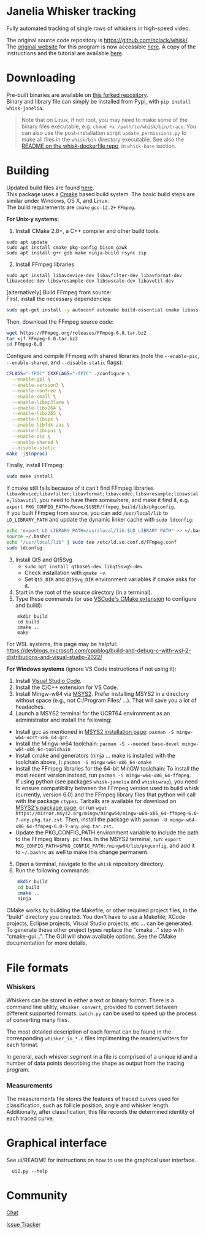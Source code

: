 Janelia Whisker tracking
========================
Fully automated tracking of single rows of whiskers in high-speed video.  

The original source code repository is https://github.com/nclack/whisk/.    
The [original website](http://openwiki.janelia.org/wiki/display/MyersLab/Whisker+Tracking) for this program is now accessible [here](https://wikis.janelia.org/display/WT/Whisker+Tracking).
A copy of the instructions and the tutorial are available [here](https://github.com/wanglab-neuro/whisk-dockerfile/tree/main/context/wiki).

Downloading
===========
Pre-built binaries are available on [this forked repository](https://github.com/vncntprvst/whisk/tree/master/whisk/bin).  
Binary and library file can simply be installed from Pypi, with `pip install whisk-janelia`.  
> Note that on Linux, if not root, you may need to make some of the binary files executable, e.g. `chmod +x /path/to/whisk/bin/trace`. You can also use the post-installation script `update_permissions.py` to make all files in the `whisk/bin` directory executable.
See also the [README on the whisk-dockerfile repo](https://github.com/wanglab-neuro/whisk-dockerfile), in `whisk-base` section.  

Building
========
Updated build files are found [here](https://github.com/vncntprvst/whisk/).  
This package uses a [Cmake][] based build system.  The basic build steps are similar under Windows, OS X, and Linux.  
The build requirements are `cmake` `gcc-12.2+` `FFmpeg`.

**For Unix-y systems:**  

1. Install CMake 2.8+, a C++ compiler and other build tools.
```
sudo apt update
sudo apt install cmake pkg-config bison gawk
sudo apt install g++ gdb make ninja-build rsync zip
```
2. Install FFmpeg libraries
```
sudo apt install libavdevice-dev libavfilter-dev libavformat-dev libavcodec-dev libswresample-dev libswscale-dev libavutil-dev
```
[alternatively] Build FFmpeg from source:  
First, install the necessary dependencies:   
```bash
sudo apt-get install -y autoconf automake build-essential cmake libass-dev libfreetype6-dev libsdl2-dev libtool libva-dev libvdpau-dev libvorbis-dev libxcb1-dev libxcb-shm0-dev libxcb-xfixes0-dev pkg-config texinfo zlib1g-dev yasm libx264-dev libx265-dev libnuma-dev libvpx-dev libfdk-aac-dev libmp3lame-dev libopus-dev
```
Then, download the FFmpeg source code:  
```bash
wget https://FFmpeg.org/releases/FFmpeg-6.0.tar.bz2
tar xjf FFmpeg-6.0.tar.bz2
cd FFmpeg-6.0
```
Configure and compile FFmpeg with shared libraries (note the `--enable-pic`, `--enable-shared`, and `--disable-static` flags):
```bash
CFLAGS="-fPIC" CXXFLAGS="-fPIC" ./configure \
  --enable-gpl \
  --enable-version3 \
  --enable-nonfree \
  --enable-small \
  --enable-libmp3lame \
  --enable-libx264 \
  --enable-libx265 \
  --enable-libvpx \
  --enable-libfdk-aac \
  --enable-libopus \
  --enable-pic \
  --enable-shared \
  --disable-static
make -j$(nproc)
```
Finally, install FFmpeg:  
```bash
sudo make install
```

If cmake still fails because of it can't find FFmpeg libraries `libavdevice;libavfilter;libavformat;libavcodec;libswresample;libswscale;libavutil`, you need to have them somewhere, and make it find it, e.g. `export PKG_CONFIG_PATH=/home/$USER/ffmpeg_build/lib/pkgconfig`.  
If you built FFmpeg from source, you can add `/usr/local/lib` to `LD_LIBRARY_PATH` and update the dynamic linker cache with `sudo ldconfig`:  
```bash
echo 'export LD_LIBRARY_PATH=/usr/local/lib:$LD_LIBRARY_PATH' >> ~/.bashrc
source ~/.bashrc
echo "/usr/local/lib" | sudo tee /etc/ld.so.conf.d/FFmpeg.conf
sudo ldconfig
```

3. Install Qt5 and Qt5Svg
    * `sudo apt install qtbase5-dev libqt5svg5-dev` 
    * Check installation with `qmake -v`.
    * Set `Qt5_DIR` and `Qt5Svg_DIR` environment variables if cmake asks for it.
4. Start in the root of the source directory (in a terminal).
5. Type these commands (or use [VSCode's CMake extension](https://marketplace.visualstudio.com/items?itemName=ms-vscode.cmake-tools) to configure and build):
```
    mkdir build
    cd build
    cmake ..
    make
```

For WSL systems, this page may be helpful:  
https://devblogs.microsoft.com/cppblog/build-and-debug-c-with-wsl-2-distributions-and-visual-studio-2022/

**For Windows systems** (ignore VS Code instructions if not using it):  

1. Install [Visual Studio Code](https://code.visualstudio.com/download).
2. Install the C/C++ extension for VS Code. 
3. Install Mingw-w64 via [MSYS2](https://www.msys2.org/). Prefer installing MSYS2 in a directory without space (e.g., not C:/Program Files/ ...). That will save you a lot of headaches.
4. Launch a MSYS2 terminal for the UCRT64 environment as an administrator and install the following:  
* Install gcc as mentioned in [MSYS2 installation page](https://www.msys2.org/): `pacman -S mingw-w64-ucrt-x86_64-gcc`   
* Install the Mingw-w64 toolchain: `pacman -S --needed base-devel mingw-w64-x86_64-toolchain`
* Install cmake and generators (ninja ... make is installed with the toolchain above, ): `pacman -S mingw-w64-x86_64-cmake`
* Install the FFmpeg libraries for the 64-bit MinGW toolchain: 
     To install the most recent version instead, run `pacman -S mingw-w64-x86_64-ffmpeg`.  
     If using python (see packages `whisk-janelia` and `whiskiwrap`), you need to ensure compatibility between the FFmpeg version used to build whisk (currently, version 6.0) and the FFmpeg library files that python will call with the package `ctypes`. Tarballs are available for download on [MSYS2's package page](https://packages.msys2.org/package/mingw-w64-x86_64-ffmpeg), or run `wget https://mirror.msys2.org/mingw/mingw64/mingw-w64-x86_64-ffmpeg-6.0-7-any.pkg.tar.zst`. Then, install the package with  `pacman -U mingw-w64-x86_64-ffmpeg-6.0-7-any.pkg.tar.zst`.    
* Update the PKG_CONFIG_PATH environment variable to include the path to the FFmpeg library .pc files. In the MSYS2 terminal, run: `export PKG_CONFIG_PATH=$PKG_CONFIG_PATH:/mingw64/lib/pkgconfig`, and add it to `~/.bashrc` as well to make this change permanent.
5. Open a terminal, navigate to the `whisk` repository directory.
6. Run the following commands:  
```bash
    mkdir build
    cd build
    cmake ..
    ninja
```  

CMake works by building the Makefile, or other required project files, in the "build" directory you created.  You don't have to use a Makefile; XCode projects,
Eclipse projects, Visual Studio projects, etc ... can be generated.  To generate these other project types replace the "cmake .." step with "cmake-gui ..".  The
GUI will show available options.  See the CMake documentation for more details.  

[Cmake]: http://www.cmake.org


File formats
============

### Whiskers

Whiskers can be stored in either a text or binary format.  There is a command line utility, `whisker_convert`, provided to convert between different
supported formats. `batch.py` can be used to speed up the process of converting many files.

The most detailed description of each format can be found in the corresponding `whisker_io_*.c` files implimenting the readers/writers for each format.

In general, each whisker segment in a file is comprised of a unique id and a number of data points describing the shape as output from the tracing program.

### Measurements 

The measurements file stores the features of traced curves used for classification, such as follicle position, angle and whisker length.
Additionally, after classification, this file records the determined identity of each traced curve.

Graphical interface
===================

See ui/README for instructions on how to use the graphical user interface.

      ui2.py --help

Community
=========

[Chat](https://discord.gg/Y7QJerr)

[Issue Tracker](https://github.com/nclack/whisk/issues)

